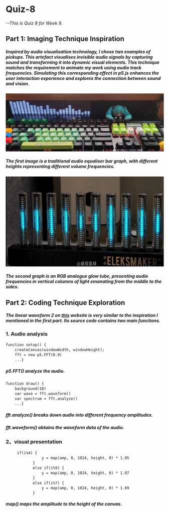 # Quiz-8
*--This is Quiz 8 for Week 9.*

## Part 1: Imaging Technique Inspiration
##### Inspired by audio visualisation technology, I chose two examples of pickups. This artefact visualises invisible audio signals by capturing sound and transforming it into dynamic visual elements. This technique matches the requirement to animate my work using audio track frequencies. Simulating this corresponding effect in p5.js enhances the user interaction experience and explores the connection between sound and vision. 

![**An image of the pickup1**](images/1.jpg)
##### The first image is a traditional audio equaliser bar graph, with different heights representing different volume frequencies. 

![**An image of the pickup1**](images/3.jpg)
##### The second graph is an RGB analogue glow tube, presenting audio frequencies in vertical columns of light emanating from the middle to the sides.


## Part 2: Coding Technique Exploration

##### The linear waveform 2 on [this](https://github.com/Ronik22/Audio-Visualizer) website is very similar to the inspiration I mentioned in the first part. Its source code contains two main functions.

### 1. Audio analysis
```
function setup() {
    createCanvas(windowWidth, windowHeight);
    fft = new p5.FFT(0.9)
    ...}
```
##### p5.FFT() analyze the audio.

```
function draw() {
    background(10)
    var wave = fft.waveform()
    var spectrum = fft.analyze()
    ...}
```

##### fft.analyze() breaks down audio into different frequency amplitudes.
##### fft.waveform() obtains the waveform data of the audio.


### 2、visual presentation
```
     if(i%4) {
                y = map(amp, 0, 1024, height, 0) * 1.05
            }
            else if(i%9) {
                y = map(amp, 0, 1024, height, 0) * 1.07
            }
            else if(i%7) {
                y = map(amp, 0, 1024, height, 0) * 1.09
            }
```
##### map() maps the amplitude to the height of the canvas.



